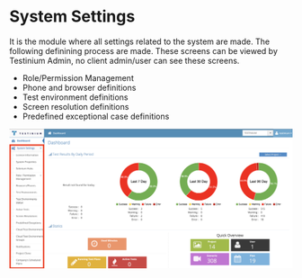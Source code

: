 # System Settings

It is the module where all settings related to the system are made. The following definining process are made. These screens can be viewed by Testinium Admin, no client admin/user can see these screens.

* Role/Permission Management&#x20;
* Phone and browser definitions&#x20;
* Test environment definitions&#x20;
* Screen resolution definitions&#x20;
* Predefined exceptional case definitions&#x20;

![](../../.gitbook/assets/SystemSettings.png)
